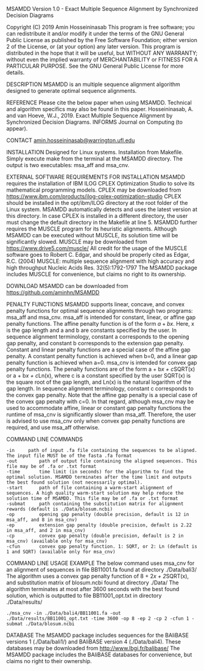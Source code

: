 MSAMDD Version 1.0 - Exact Multiple Sequence Alignment by Synchronized Decision Diagrams

Copyright (C) 2019 Amin Hosseininasab
This program is free software; you can redistribute it and/or modify it under the terms of the GNU General Public License
as published by the Free Software Foundation; either version 2 of the License, or (at your option) any later version.
This program is distributed in the hope that it will be useful, but WITHOUT ANY WARRANTY; without even the implied 
warranty of MERCHANTABILITY or FITNESS FOR A PARTICULAR PURPOSE.  See the GNU General Public License for more details.

DESCRIPTION
    MSAMDD is an multiple sequence alignment algorithm designed to generate optimal sequence alignments.
    	
REFERENCE
    Please cite the below paper when using MSAMDD. Technical and algorithm specifics may also be found in this paper.
    Hosseininasab, A. and van Hoeve, W.J., 2019. 
    Exact Multiple Sequence Alignment by Synchronized Decision Diagrams. 
    INFORMS Journal on Computing (to appear).

CONTACT
    amin.hosseininasab@warrington.ufl.edu

INSTALLATION
    Designed for Linux systems. Installation from Makefile. Simply execute make from the terminal at the MSAMDD directory. The output is two executables: msa_aff and msa_cnv. 

EXTERNAL SOFTWARE REQUIREMENTS FOR INSTALLATION
    MSAMDD requires the installation of IBM ILOG CPLEX Optimization Studio to solve its mathematical programming models. 
    CPLEX may be downloaded from https://www.ibm.com/products/ilog-cplex-optimization-studio
    CPLEX should be installed in the opt/ibm/ILOG directory at the root folder of the Linux system. 
    MSAMDD automatically detects and uses the latest version at this directory. In case CPLEX is installed in a different directory, 
    the user must change the default directory in the Makefile at line 5.
    MSAMDD further requires the MUSCLE program for its heuristic alignments. Although MSAMDD can be executed without MUSCLE, its solution time will be significantly slowed.
    MUSCLE may be downloaded from https://www.drive5.com/muscle/
    All credit for the usage of the MUSCLE software goes to Robert C. Edgar, and should be properly cited as 
    Edgar, R.C. (2004) MUSCLE: multiple sequence alignment with high accuracy and high throughput Nucleic Acids Res. 32(5):1792-1797 
    The MSAMDD package includes MUSCLE for convenience, but claims no right to its ownership.

DOWNLOAD
    MSAMDD can be downloaded from https://github.com/aminhn/MSAMDD

PENALTY FUNCTIONS
    MSAMDD supports linear, concave, and convex penalty functions for optimal sequence alignments through two programs: msa_aff and msa_cnv. 
    msa_aff is intended for constant, linear, or affine gap penalty functions. The affine penalty function is of the form $a + bx$. Here, x is the gap length and a and b are 
    constants specified by the user. In sequence alignment terminology, constant a corresponds to the opening gap penalty, and constant b corresponds to the extension gap penalty. 
    Constant and linear penalty functions are a special case of the affine gap penalty. A constant penalty function is achieved when b=0, and a linear gap penalty function is achieved when a=0. 
    msa_cnv is intended for convex gap penalty functions. The penalty functions are of the form a + b*x + c*SQRT(x) or a + b*x + c*Ln(x), where c is a constant specified by the user
    SQRT(x) is the square root of the gap length, and Ln(x) is the natural logarithm of the gap length. In sequence alignment terminology, constant c corresponds to the convex gap penalty.
    Note that the affine gap penalty is a special case of the convex gap penalty with c=0. In that regard, although msa_cnv may be used to accommodate affine, linear or constant gap penalty functions
    the runtime of msa_cnv is significantly slower than msa_aff. Therefore, the user is advised to use msa_cnv only when convex gap penalty functions are required, and use msa_aff otherwise.

COMMAND LINE COMMANDS
	
	-in		path of input .fa file containing the sequences to be aligned. The input file MUST be of the fasta .fa format
	-out		path of output file containing the aligned sequences. This file may be of .fa or .txt format
	-time		time limit (in seconds) for the algorithm to find the optimal solution. MSAMDD terminates after the time limit and outputs the best found solution (not necessarily optimal).
	-start 		path of file containing a warm-start alignment of sequences. A high quality warm-start solution may help reduce the solution time of MSAMDD. This file may be of .fa or .txt format
	-submat		path containing the substitution matrix for alignment rewards (default is ./Data/blosum.ncbi)	
	-op 		opening gap penalty (double precision, default is 12 in msa_aff, and 8 in msa_cnv)
	-ep 		extension gap penalty (double precision, default is 2.22 in msa_aff, and 2 in msa_cnv)
	-cp 		convex gap penalty (double precision, default is 2 in msa_cnv) (available only for msa_cnv)
	-cfun 		convex gap penalty function. 1: SQRT, or 2: Ln (default is 1 and SQRT) (available only for msa_cnv)

COMMAND LINE USAGE EXAMPLE
    The below command uses msa_cnv for an alignment of sequences in file BB11001.fa found at directory ./Data/bali3/ 
    The algorithm uses a convex gap penalty function of 8 + 2*x + 2*SQRT(x), and substitution matrix of blosum.ncbi found at directory ./Data/
    The algorithm terminates at most after 3600 seconds with the best found solution, which is outputted to file BB11001_opt.txt in directory ./Data/results/

    ./msa_cnv -in ./Data/bali4/BB11001.fa -out ./Data/results/BB11001_opt.txt -time 3600 -op 8 -ep 2 -cp 2 -cfun 1 -submat ./Data/blosum.ncbi
    

DATABASE
    The MSAMDD package includes sequences for the BAliBASE versions 1 (./Data/bali1/) and BAliBASE version 4 (./Data/bali4). These databases may be downloaded from http://www.lbgi.fr/balibase/
    The MSAMDD package includes the BAliBASE databases for convenience, but claims no right to their ownership.


